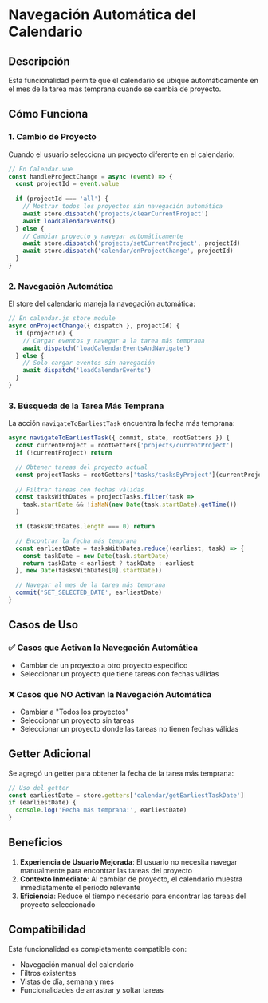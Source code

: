 # Navegación Automática del Calendario

## Descripción

Esta funcionalidad permite que el calendario se ubique automáticamente en el mes de la tarea más temprana cuando se cambia de proyecto.

## Cómo Funciona

### 1. Cambio de Proyecto
Cuando el usuario selecciona un proyecto diferente en el calendario:

```javascript
// En Calendar.vue
const handleProjectChange = async (event) => {
  const projectId = event.value
  
  if (projectId === 'all') {
    // Mostrar todos los proyectos sin navegación automática
    await store.dispatch('projects/clearCurrentProject')
    await loadCalendarEvents()
  } else {
    // Cambiar proyecto y navegar automáticamente
    await store.dispatch('projects/setCurrentProject', projectId)
    await store.dispatch('calendar/onProjectChange', projectId)
  }
}
```

### 2. Navegación Automática
El store del calendario maneja la navegación automática:

```javascript
// En calendar.js store module
async onProjectChange({ dispatch }, projectId) {
  if (projectId) {
    // Cargar eventos y navegar a la tarea más temprana
    await dispatch('loadCalendarEventsAndNavigate')
  } else {
    // Solo cargar eventos sin navegación
    await dispatch('loadCalendarEvents')
  }
}
```

### 3. Búsqueda de la Tarea Más Temprana
La acción `navigateToEarliestTask` encuentra la fecha más temprana:

```javascript
async navigateToEarliestTask({ commit, state, rootGetters }) {
  const currentProject = rootGetters['projects/currentProject']
  if (!currentProject) return

  // Obtener tareas del proyecto actual
  const projectTasks = rootGetters['tasks/tasksByProject'](currentProject.id) || []
  
  // Filtrar tareas con fechas válidas
  const tasksWithDates = projectTasks.filter(task => 
    task.startDate && !isNaN(new Date(task.startDate).getTime())
  )

  if (tasksWithDates.length === 0) return

  // Encontrar la fecha más temprana
  const earliestDate = tasksWithDates.reduce((earliest, task) => {
    const taskDate = new Date(task.startDate)
    return taskDate < earliest ? taskDate : earliest
  }, new Date(tasksWithDates[0].startDate))

  // Navegar al mes de la tarea más temprana
  commit('SET_SELECTED_DATE', earliestDate)
}
```

## Casos de Uso

### ✅ Casos que Activan la Navegación Automática
- Cambiar de un proyecto a otro proyecto específico
- Seleccionar un proyecto que tiene tareas con fechas válidas

### ❌ Casos que NO Activan la Navegación Automática
- Cambiar a "Todos los proyectos"
- Seleccionar un proyecto sin tareas
- Seleccionar un proyecto donde las tareas no tienen fechas válidas

## Getter Adicional

Se agregó un getter para obtener la fecha de la tarea más temprana:

```javascript
// Uso del getter
const earliestDate = store.getters['calendar/getEarliestTaskDate']
if (earliestDate) {
  console.log('Fecha más temprana:', earliestDate)
}
```

## Beneficios

1. **Experiencia de Usuario Mejorada**: El usuario no necesita navegar manualmente para encontrar las tareas del proyecto
2. **Contexto Inmediato**: Al cambiar de proyecto, el calendario muestra inmediatamente el período relevante
3. **Eficiencia**: Reduce el tiempo necesario para encontrar las tareas del proyecto seleccionado

## Compatibilidad

Esta funcionalidad es completamente compatible con:
- Navegación manual del calendario
- Filtros existentes
- Vistas de día, semana y mes
- Funcionalidades de arrastrar y soltar tareas